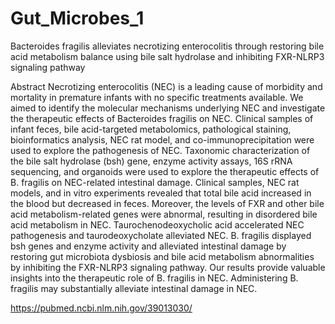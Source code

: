 # Gut_Microbes_1
Bacteroides fragilis alleviates necrotizing enterocolitis through restoring bile acid metabolism balance using bile salt hydrolase and inhibiting FXR-NLRP3 signaling pathway

Abstract
Necrotizing enterocolitis (NEC) is a leading cause of morbidity and mortality in premature infants with no specific treatments available. We aimed to identify the molecular mechanisms underlying NEC and investigate the therapeutic effects of Bacteroides fragilis on NEC. Clinical samples of infant feces, bile acid-targeted metabolomics, pathological staining, bioinformatics analysis, NEC rat model, and co-immunoprecipitation were used to explore the pathogenesis of NEC. Taxonomic characterization of the bile salt hydrolase (bsh) gene, enzyme activity assays, 16S rRNA sequencing, and organoids were used to explore the therapeutic effects of B. fragilis on NEC-related intestinal damage. Clinical samples, NEC rat models, and in vitro experiments revealed that total bile acid increased in the blood but decreased in feces. Moreover, the levels of FXR and other bile acid metabolism-related genes were abnormal, resulting in disordered bile acid metabolism in NEC. Taurochenodeoxycholic acid accelerated NEC pathogenesis and taurodeoxycholate alleviated NEC. B. fragilis displayed bsh genes and enzyme activity and alleviated intestinal damage by restoring gut microbiota dysbiosis and bile acid metabolism abnormalities by inhibiting the FXR-NLRP3 signaling pathway. Our results provide valuable insights into the therapeutic role of B. fragilis in NEC. Administering B. fragilis may substantially alleviate intestinal damage in NEC.

https://pubmed.ncbi.nlm.nih.gov/39013030/
